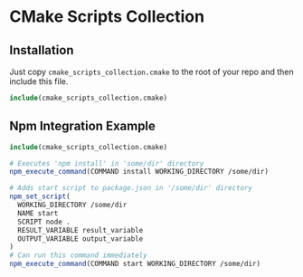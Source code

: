 # CMake Scripts Collection

## Installation
Just copy `cmake_scripts_collection.cmake` to the root of your repo and then include this file.
```cmake
include(cmake_scripts_collection.cmake)
```

## Npm Integration Example

```cmake
include(cmake_scripts_collection.cmake)

# Executes 'npm install' in 'some/dir' directory
npm_execute_command(COMMAND install WORKING_DIRECTORY /some/dir)

# Adds start script to package.json in '/some/dir' directory
npm_set_script(
  WORKING_DIRECTORY /some/dir 
  NAME start 
  SCRIPT node . 
  RESULT_VARIABLE result_variable
  OUTPUT_VARIABLE output_variable
)
# Can run this command immediately
npm_execute_command(COMMAND start WORKING_DIRECTORY /some/dir)

```
